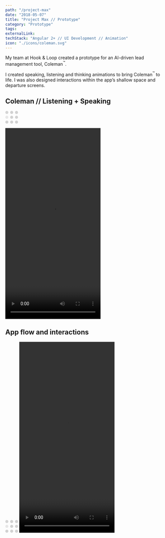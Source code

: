 ```yaml
---
path: "/project-max"
date: "2018-05-07"
title: "Project Max // Prototype"
category: "Prototype"
tags:
externalLink:
techStack: "Angular 2+ // UI Development // Animation"
icon: "./icons/coleman.svg"
---
```


My team at Hook &amp; Loop created a prototype for an AI-driven lead management tool, Coleman<sup>&trade;</sup>.

I created speaking, listening and thinking animations to bring Coleman<sup>&trade;</sup> to life. I was also designed interactions within the app’s shallow space and departure screens.

## Coleman // Listening + Speaking
<div class="video-wrapper">

  <svg width="40" height="40" viewBox="0 0 105 105" xmlns="http://www.w3.org/2000/svg" fill="#c3c3c3c3">
      <circle cx="12.5" cy="12.5" r="12.5">
          <animate attributeName="fill-opacity"
          begin="0s" dur="1s"
          values="1;.2;1" calcMode="linear"
          repeatCount="indefinite" />
      </circle>
      <circle cx="12.5" cy="52.5" r="12.5" fill-opacity=".5">
          <animate attributeName="fill-opacity"
          begin="100ms" dur="1s"
          values="1;.2;1" calcMode="linear"
          repeatCount="indefinite" />
      </circle>
      <circle cx="52.5" cy="12.5" r="12.5">
          <animate attributeName="fill-opacity"
          begin="300ms" dur="1s"
          values="1;.2;1" calcMode="linear"
          repeatCount="indefinite" />
      </circle>
      <circle cx="52.5" cy="52.5" r="12.5">
          <animate attributeName="fill-opacity"
          begin="600ms" dur="1s"
          values="1;.2;1" calcMode="linear"
          repeatCount="indefinite" />
      </circle>
      <circle cx="92.5" cy="12.5" r="12.5">
          <animate attributeName="fill-opacity"
          begin="800ms" dur="1s"
          values="1;.2;1" calcMode="linear"
          repeatCount="indefinite" />
      </circle>
      <circle cx="92.5" cy="52.5" r="12.5">
          <animate attributeName="fill-opacity"
          begin="400ms" dur="1s"
          values="1;.2;1" calcMode="linear"
          repeatCount="indefinite" />
      </circle>
      <circle cx="12.5" cy="92.5" r="12.5">
          <animate attributeName="fill-opacity"
          begin="700ms" dur="1s"
          values="1;.2;1" calcMode="linear"
          repeatCount="indefinite" />
      </circle>
      <circle cx="52.5" cy="92.5" r="12.5">
          <animate attributeName="fill-opacity"
          begin="500ms" dur="1s"
          values="1;.2;1" calcMode="linear"
          repeatCount="indefinite" />
      </circle>
      <circle cx="92.5" cy="92.5" r="12.5">
          <animate attributeName="fill-opacity"
          begin="200ms" dur="1s"
          values="1;.2;1" calcMode="linear"
          repeatCount="indefinite" />
      </circle>
  </svg>

  <video width="300px" height="600px" src="https://www.dropbox.com/s/s0y1xi9vmmyfkup/pjmax-coleman.mov?raw=1" loop controls></video>
</div>

## App flow and interactions
<div class="video-wrapper">
  <svg width="40" height="40" viewBox="0 0 105 105" xmlns="http://www.w3.org/2000/svg" fill="#c3c3c3c3">
      <circle cx="12.5" cy="12.5" r="12.5">
          <animate attributeName="fill-opacity"
          begin="0s" dur="1s"
          values="1;.2;1" calcMode="linear"
          repeatCount="indefinite" />
      </circle>
      <circle cx="12.5" cy="52.5" r="12.5" fill-opacity=".5">
          <animate attributeName="fill-opacity"
          begin="100ms" dur="1s"
          values="1;.2;1" calcMode="linear"
          repeatCount="indefinite" />
      </circle>
      <circle cx="52.5" cy="12.5" r="12.5">
          <animate attributeName="fill-opacity"
          begin="300ms" dur="1s"
          values="1;.2;1" calcMode="linear"
          repeatCount="indefinite" />
      </circle>
      <circle cx="52.5" cy="52.5" r="12.5">
          <animate attributeName="fill-opacity"
          begin="600ms" dur="1s"
          values="1;.2;1" calcMode="linear"
          repeatCount="indefinite" />
      </circle>
      <circle cx="92.5" cy="12.5" r="12.5">
          <animate attributeName="fill-opacity"
          begin="800ms" dur="1s"
          values="1;.2;1" calcMode="linear"
          repeatCount="indefinite" />
      </circle>
      <circle cx="92.5" cy="52.5" r="12.5">
          <animate attributeName="fill-opacity"
          begin="400ms" dur="1s"
          values="1;.2;1" calcMode="linear"
          repeatCount="indefinite" />
      </circle>
      <circle cx="12.5" cy="92.5" r="12.5">
          <animate attributeName="fill-opacity"
          begin="700ms" dur="1s"
          values="1;.2;1" calcMode="linear"
          repeatCount="indefinite" />
      </circle>
      <circle cx="52.5" cy="92.5" r="12.5">
          <animate attributeName="fill-opacity"
          begin="500ms" dur="1s"
          values="1;.2;1" calcMode="linear"
          repeatCount="indefinite" />
      </circle>
      <circle cx="92.5" cy="92.5" r="12.5">
          <animate attributeName="fill-opacity"
          begin="200ms" dur="1s"
          values="1;.2;1" calcMode="linear"
          repeatCount="indefinite" />
      </circle>
  </svg>
  <video width="300px" height="600px" src="https://www.dropbox.com/s/s088rq9yi1jvj6m/pjmax-interactions.mov?raw=1" loop controls></video>
</div>
